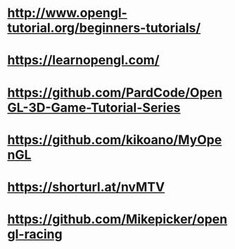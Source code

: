 # http://www.opengl-tutorial.org/beginners-tutorials/
# https://learnopengl.com/
# https://github.com/PardCode/OpenGL-3D-Game-Tutorial-Series
# https://github.com/kikoano/MyOpenGL
# https://shorturl.at/nvMTV
# https://github.com/Mikepicker/opengl-racing
